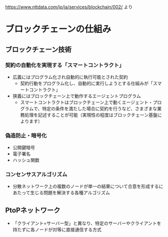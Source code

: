 https://www.nttdata.com/jp/ja/services/blockchain/002/ より

# ブロックチェーンの仕組み

## ブロックチェーン技術
### 契約の自動化を実現する「スマートコントラクト」
- 広義にはプログラム化され自動的に執行可能とされた契約
  - 契約行動をプログラム化し、自動的に実行しようとする仕組みが「スマートコントラクト」
- 狭義にはブロックチェーン上で動作するエージェントプログラム
  - スマートコントラクトはブロックチェーン上で動くエージェント・プログラムで、特定の条件を満たした場合に契約を行うなど、さまざまな業務処理を記述することが可能（実現性の程度はブロックチェーン基盤によります）
### 偽造防止・暗号化
- 公開鍵暗号
- 電子署名
- ハッシュ関数
### コンセンサスアルゴリズム
- 分散ネットワーク上の複数のノードが単一の結果について合意を形成するにあたって生じる問題を解決する各種アルゴリズム
## PtoPネットワーク
- 「クライアント=サーバー型」と異なり、特定のサーバーやクライアントを持たずに各ノードが対等に直接通信する方式

